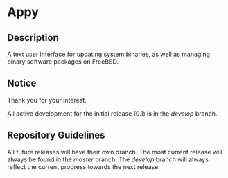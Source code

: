 Appy
====

Description
-----------
A text user interface for updating system binaries, as well as managing binary software packages on FreeBSD.

Notice
------
Thank you for your interest.

All active development for the initial release (0.1) is in the _develop_ branch.

Repository Guidelines
---------------------
All future releases will have their own branch.
The most current release will always be found in the _master_ branch.
The _develop_ branch will always reflect the current progress towards the next release.
